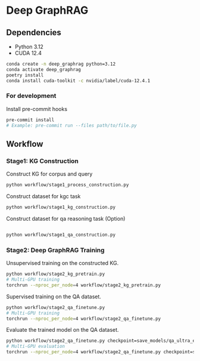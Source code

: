 # Deep GraphRAG

## Dependencies

- Python 3.12
- CUDA 12.4

```bash
conda create -n deep_graphrag python=3.12
conda activate deep_graphrag
poetry install
conda install cuda-toolkit -c nvidia/label/cuda-12.4.1
```

### For development
Install pre-commit hooks
```bash
pre-commit install
# Example: pre-commit run --files path/to/file.py
```

## Workflow

### Stage1: KG Construction
Construct KG for corpus and query
```bash
python workflow/stage1_process_construction.py
```

Construct dataset for kgc task
```bash
python workflow/stage1_kg_construction.py
```

Construct dataset for qa reasoning task (Option)
```bash

python workflow/stage1_qa_construction.py
```


### Stage2: Deep GraphRAG Training

Unsupervised training on the constructed KG.

```bash
python workflow/stage2_kg_pretrain.py
# Multi-GPU training
torchrun --nproc_per_node=4 workflow/stage2_kg_pretrain.py
```

Supervised training on the QA dataset.

```bash
python workflow/stage2_qa_finetune.py
# Multi-GPU training
torchrun --nproc_per_node=4 workflow/stage2_qa_finetune.py
```

Evaluate the trained model on the QA dataset.

```bash
python workflow/stage2_qa_finetune.py checkpoint=save_models/qa_ultra_epoch_20/model.pth train.num_epoch=0
# Multi-GPU evaluation
torchrun --nproc_per_node=4 workflow/stage2_qa_finetune.py checkpoint=save_models/qa_ultra_epoch_20/model.pth train.num_epoch=0
```
